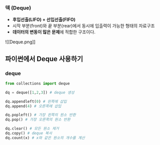 ### 덱 (Deque)
+ **후입선출(LIFO) + 선입선출(FIFO)**
+ 시작 부분(front)와 끝 부분(rear)에서 동시에 입출력이 가능한 형태의 자료구조
+ **데이터의 변동이 많은 문제**에 적합한 구조이다.

![[Deque.png]]

## 파이썬에서 Deque 사용하기
### deque
```python
from collections import deque

dq = deque([1,2,3]) # deque 생성

dq.appendleft(0) # 왼쪽에 삽입
dq.append(4) # 오른쪽에 삽입

dq.popleft() # 가장 왼쪽의 원소 반환
dq.pop() # 가장 오른쪽의 원소 반환

dq.clear() # 모든 원소 제거
dq.copy() # deque 복사
dq.count(x) # x와 같은 원소의 개수를 계산
```

